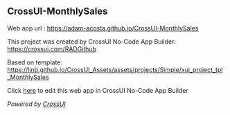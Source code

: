 ## CrossUI-MonthlySales
Web app url : https://adam-acosta.github.io/CrossUI-MonthlySales

This project was created by CrossUI No-Code App Builder: https://crossui.com/RADGithub

Based on template: https://linb.github.io/CrossUI_Assets/assets/projects/Simple/xui_project_tpl_MonthlySales

Click [here](https://crossui.com/RADGithub/#!from=github&owner=adam-acosta&repo=CrossUI-MonthlySales) to edit this web app in CrossUI No-Code App Builder

<i>Powered by [CrossUI](https://crossui.com)</i>
